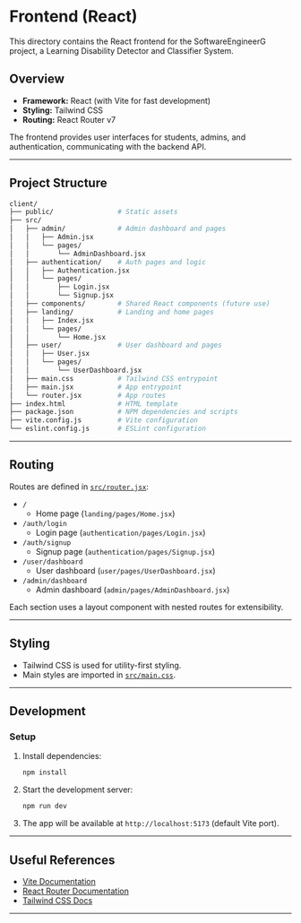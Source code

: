 # Frontend (React)

This directory contains the React frontend for the SoftwareEngineerG project, a Learning Disability Detector and Classifier System.

## Overview

- **Framework:** React (with Vite for fast development)
- **Styling:** Tailwind CSS
- **Routing:** React Router v7

The frontend provides user interfaces for students, admins, and authentication, communicating with the backend API.

---

## Project Structure

```bash
client/
├── public/                # Static assets 
├── src/
│   ├── admin/             # Admin dashboard and pages
│   │   ├── Admin.jsx
│   │   └── pages/
│   │       └── AdminDashboard.jsx
│   ├── authentication/    # Auth pages and logic
│   │   ├── Authentication.jsx
│   │   └── pages/
│   │       ├── Login.jsx
│   │       └── Signup.jsx
│   ├── components/        # Shared React components (future use)
│   ├── landing/           # Landing and home pages
│   │   ├── Index.jsx
│   │   └── pages/
│   │       └── Home.jsx
│   ├── user/              # User dashboard and pages
│   │   ├── User.jsx
│   │   └── pages/
│   │       └── UserDashboard.jsx
│   ├── main.css           # Tailwind CSS entrypoint
│   ├── main.jsx           # App entrypoint
│   └── router.jsx         # App routes
├── index.html             # HTML template
├── package.json           # NPM dependencies and scripts
├── vite.config.js         # Vite configuration
└── eslint.config.js       # ESLint configuration
```

---

## Routing

Routes are defined in [`src/router.jsx`](src/router.jsx):

- `/`  
  - Home page (`landing/pages/Home.jsx`)
- `/auth/login`  
  - Login page (`authentication/pages/Login.jsx`)
- `/auth/signup`  
  - Signup page (`authentication/pages/Signup.jsx`)
- `/user/dashboard`  
  - User dashboard (`user/pages/UserDashboard.jsx`)
- `/admin/dashboard`  
  - Admin dashboard (`admin/pages/AdminDashboard.jsx`)

Each section uses a layout component with nested routes for extensibility.

---

## Styling

- Tailwind CSS is used for utility-first styling.
- Main styles are imported in [`src/main.css`](src/main.css).

---

## Development

### Setup

1. Install dependencies:

    ```sh
    npm install
    ```

2. Start the development server:

    ```sh
    npm run dev
    ```

3. The app will be available at `http://localhost:5173` (default Vite port).

---

## Useful References

- [Vite Documentation](https://vite.dev/guide/)
- [React Router Documentation](https://reactrouter.com/)
- [Tailwind CSS Docs](https://tailwindcss.com/docs/installation/using-vite)

---
